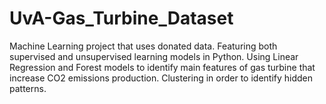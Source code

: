 # UvA-Gas_Turbine_Dataset
Machine Learning project that uses donated data. Featuring both supervised and unsupervised learning models in Python. Using Linear Regression and Forest models to identify main features of gas turbine that increase CO2 emissions production. Clustering in order to identify hidden patterns.
